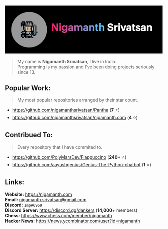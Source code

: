 <img src='./header.png'>

> My name is **Nigamanth Srivatsan**, I live in India. <br>
> Programming is my passion and I've been doing projects seriously since 13. 

## Popular Work:
> My most popular repositories arranged by their star count.

* https://github.com/nigamanthsrivatsan/Pantha (**7** ⭐)
* https://github.com/nigamanthsrivatsan/nigamanth.com (**4** ⭐)

## Contribued To:
> Every repository that I have commited to. 

* https://github.com/PolyMarsDev/Flappuccino (**240+** ⭐)
* https://github.com/aayushgenius/Genius-The-Python-chatbot (**1** ⭐)

## Links:

**Website:** https://nigamanth.com <br>
**Email:** nigamanth.srivatsan@gmail.com <br>
**Discord:** `Imp#6969` <br>
**Discord Server:** https://discord.gg/dankers (**14,000**+ members) <br>
**Chess:** https://www.chess.com/member/nigamanth <br>
**Hacker News:** https://news.ycombinator.com/user?id=nigamanth
